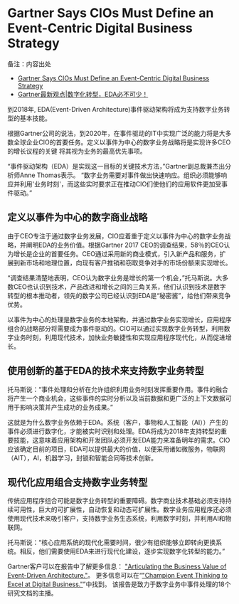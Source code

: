 # Gartner Says CIOs Must Define an Event-Centric Digital Business Strategy

备注：内容出处

- [Gartner Says CIOs Must Define an Event-Centric Digital Business Strategy](https://www.gartner.com/en/newsroom/press-releases/2017-07-10-gartner-says-cios-must-define-an-event-centric-digital-business-strategy)
- [Gartner最新观点|数字化转型，EDA必不可少！](http://harmonycloud.cn/gartner/)

到2018年, EDA(Event-Driven Architecture)事件驱动架构将成为支持数字业务转型的基本技能。

根据Gartner公司的说法，到2020年，在事件驱动的IT中实现广泛的能力将是大多数全球企业CIO的首要任务。定义以事件为中心的数字业务战略将是实现许多CEO的增长议程的关键 将其视为业务的最高优先事项。

“事件驱动架构（EDA）是实现这一目标的关键技术方法，”Gartner副总裁兼杰出分析师Anne Thomas表示。 “数字业务需要对事件做出快速响应。组织必须能够响应并利用'业务时刻'，而这些实时要求正在推动CIO们使他们的应用软件更加受事件驱动。”

## 定义以事件为中心的数字商业战略

由于CEO专注于通过数字业务发展，CIO应着重于定义以事件为中心的数字业务战略，并阐明EDA的业务价值。根据Gartner 2017 CEO的调查结果，58％的CEO认为增长是企业的首要任务。CEO通过采用新的商业模式，引入新产品和服务，扩展到新市场和地理位置，向现有客户推销和窃取竞争对手的市场份额来实现增长。

“调查结果清楚地表明，CEO认为数字业务是增长的第一个机会，”托马斯说。大多数CEO也认识到技术，产品改进和增长之间的三角关系，他们认识到技术是数字转型的根本推动者，领先的数字公司已经认识到EDA是“秘密酱”，给他们带来竞争优势。

以事件为中心的处理是数字业务的本地架构，并通过数字业务实现增长，应用程序组合的战略部分将需要成为事件驱动的。CIO可以通过实现数字业务转型，利用数字业务时刻，利用现代技术，加快业务敏捷性和实现应用程序现代化，从而促进增长。

## 使用创新的基于EDA的技术来支持数字业务转型

托马斯说：“事件处理和分析在允许组织利用业务时刻发挥重要作用。事件的融合将产生一个商业机会，这些事件的实时分析以及当前数据和更广泛的上下文数据可用于影响决策并产生成功的业务成果。”

这就是为什么数字业务依赖于EDA。系统（客户，事物和人工智能（AI））产生的事件必须进行数字化，才能被实时识别和处理。EDA将成为2018年支持转型的重要技能，这意味着应用架构和开发团队必须开发EDA能力来准备明年的需求。CIO应该确定目前的项目，EDA可以提供最大的价值，以便采用诸如微服务，物联网（AIT），AI，机器学习，封锁和智能合同等技术创新。

## 现代化应用组合支持数字业务转型

传统应用程序组合可能是数字业务转型的重要障碍。数字商业技术基础必须支持持续可用性，巨大的可扩展性，自动恢复和动态可扩展性。数字业务应用程序还必须使用现代技术来吸引客户，支持数字业务生态系统，利用数字时刻，并利用AI和物联网。

托马斯说：“核心应用系统的现代化需要时间，很少有组织能够立即转向更换系统。相反，他们需要使用EDA来进行现代化建设，逐步实现数字化转型的能力。”

Gartner客户可以在报告中了解更多信息： ["Articulating the Business Value of Event-Driven Architecture."](https://www.gartner.com/document/3723455)。 更多信息可以在“["Champion Event Thinking to Excel at Digital Business."](https://www.gartner.com/document/3732617)”中找到。 该报告是致力于数字业务中事件处理的18个研究文档的主播。

 



